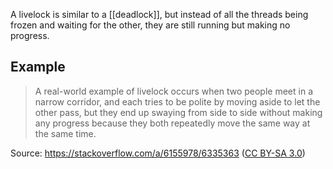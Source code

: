 A livelock is similar to a [[deadlock]], but instead of all the threads being frozen and waiting for the other, they are still running but making no progress.

## Example
> A real-world example of livelock occurs when two people meet in a narrow corridor, and each tries to be polite by moving aside to let the other pass, but they end up swaying from side to side without making any progress because they both repeatedly move the same way at the same time.

Source: https://stackoverflow.com/a/6155978/6335363 ([CC BY-SA 3.0](https://creativecommons.org/licenses/by-sa/3.0/ "The current license for this post: CC BY-SA 3.0"))
